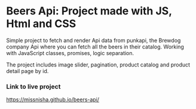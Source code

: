 # Beers Api: Project made with JS, Html and CSS
Simple project to fetch and render Api data from punkapi, the Brewdog company Api where you can fetch all the beers in their catalog.
Working with JavaScript classes, promises, logic separation.

The project includes image slider, pagination, product catalog and product detail page by id.



### Link to live project
https://missnisha.github.io/beers-api/
